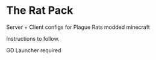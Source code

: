 # The Rat Pack
Server + Client configs for Plague Rats modded minecraft 

Instructions to follow. 

GD Launcher required

